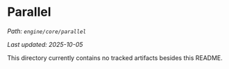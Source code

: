 # Parallel

_Path: `engine/core/parallel`_

_Last updated: 2025-10-05_


This directory currently contains no tracked artifacts besides this README.
